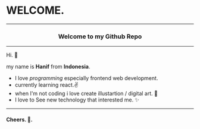 # WELCOME.
<hr>

### <center> Welcome to my Github Repo </center>

 <hr>
Hi. 👐

my name is __Hanif__ from __Indonesia__.

 - I love _programming_ especially frontend web development.
 - currently learning react.✌
 - when I'm not coding i love create illustartion / digital art. 🎨
 - I love to See new technology that interested me. ✨

<hr>

#### Cheers. 🥂.
